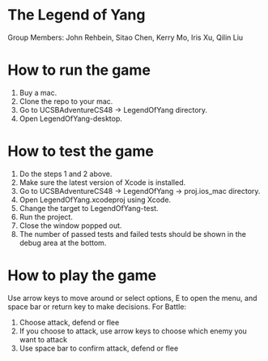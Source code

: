 # The Legend of Yang
Group Members: John Rehbein, Sitao Chen, Kerry Mo, Iris Xu, Qilin Liu

# How to run the game
1. Buy a mac.
2. Clone the repo to your mac.
3. Go to UCSBAdventureCS48 -> LegendOfYang directory.
4. Open LegendOfYang-desktop.

# How to test the game
1. Do the steps 1 and 2 above.
2. Make sure the latest version of Xcode is installed.
3. Go to UCSBAdventureCS48 -> LegendOfYang -> proj.ios_mac directory.
4. Open LegendOfYang.xcodeproj using Xcode.
5. Change the target to LegendOfYang-test.
6. Run the project.
7. Close the window popped out.
8. The number of passed tests and failed tests should be shown in the debug area at the bottom.

# How to play the game
Use arrow keys to move around or select options, E to open the menu, and space bar or return key to make decisions.
For Battle:
1. Choose attack, defend or flee
2. If you choose to attack, use arrow keys to choose which enemy you want to attack
3. Use space bar to confirm attack, defend or flee
